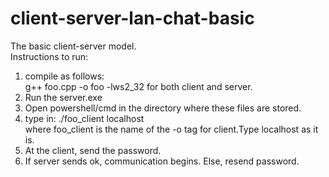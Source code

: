 # client-server-lan-chat-basic<br>
The basic client-server model.<br>
Instructions to run:<br>
1. compile as follows:<br>
g++ foo.cpp -o foo -lws2_32 for both client and server.
2. Run the server.exe
3. Open powershell/cmd in the directory where these files are stored.
4. type in: ./foo_client localhost<br>
where foo_client is the name of the -o tag for client.Type localhost as it is.
5. At the client, send the password.
6. If server sends ok, communication begins. Else, resend password.
